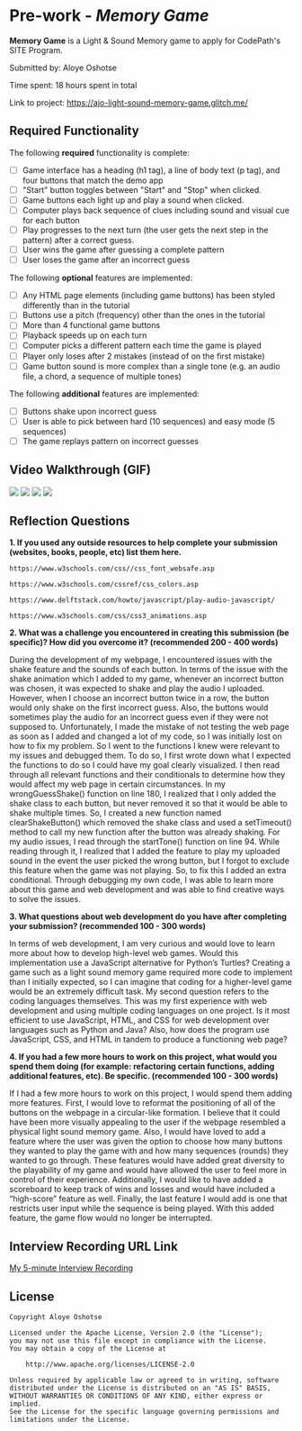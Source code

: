 # Pre-work - *Memory Game*

**Memory Game** is a Light & Sound Memory game to apply for CodePath's SITE Program. 

Submitted by: Aloye Oshotse

Time spent: 18 hours spent in total

Link to project: https://ajo-light-sound-memory-game.glitch.me/

## Required Functionality

The following **required** functionality is complete:

* [ ] Game interface has a heading (h1 tag), a line of body text (p tag), and four buttons that match the demo app
* [ ] "Start" button toggles between "Start" and "Stop" when clicked. 
* [ ] Game buttons each light up and play a sound when clicked. 
* [ ] Computer plays back sequence of clues including sound and visual cue for each button
* [ ] Play progresses to the next turn (the user gets the next step in the pattern) after a correct guess. 
* [ ] User wins the game after guessing a complete pattern
* [ ] User loses the game after an incorrect guess

The following **optional** features are implemented:

* [ ] Any HTML page elements (including game buttons) has been styled differently than in the tutorial
* [ ] Buttons use a pitch (frequency) other than the ones in the tutorial
* [ ] More than 4 functional game buttons
* [ ] Playback speeds up on each turn
* [ ] Computer picks a different pattern each time the game is played
* [ ] Player only loses after 2 mistakes (instead of on the first mistake)
* [ ] Game button sound is more complex than a single tone (e.g. an audio file, a chord, a sequence of multiple tones)

The following **additional** features are implemented:

- [ ] Buttons shake upon incorrect guess
- [ ] User is able to pick between hard (10 sequences) and easy mode (5 sequences)
- [ ] The game replays pattern on incorrect guesses

## Video Walkthrough (GIF)

![](https://i.imgur.com/BL89cGH.gif)
![](https://i.imgur.com/6s4Ybjk.gif)
![](https://i.imgur.com/eQvfzCJ.gif)
![](https://i.imgur.com/mUaSsgL.gif)


## Reflection Questions
**1. If you used any outside resources to help complete your submission (websites, books, people, etc) list them here.**    
   
    https://www.w3schools.com/css//css_font_websafe.asp
    
    https://www.w3schools.com/cssref/css_colors.asp
    
    https://www.delftstack.com/howto/javascript/play-audio-javascript/
    
    https://www.w3schools.com/css/css3_animations.asp

**2. What was a challenge you encountered in creating this submission (be specific)? How did you overcome it? (recommended 200 - 400 words)** 

During the development of my webpage, I encountered issues with the shake feature and the sounds of each button. In terms of the issue with the shake animation which I added to my game, whenever an incorrect button was chosen, it was expected to shake and play the audio I uploaded. However, when I choose an incorrect button twice in a row, the button would only shake on the first incorrect guess. Also, the buttons would sometimes play the audio for an incorrect guess even if they were not supposed to. Unfortunately, I made the mistake of not testing the web page as soon as I added and changed a lot of my code, so I was initially lost on how to fix my problem. So I went to the functions I knew were relevant to my issues and debugged them. To do so, I first wrote down what I expected the functions to do so I could have my goal clearly visualized. I then read through all relevant functions and their conditionals to determine how they would affect my web page in certain circumstances. In my wrongGuessShake() function on line 180, I realized that I only added the shake class to each button, but never removed it so that it would be able to shake multiple times. So, I created a new function named clearShakeButton() which removed the shake class and used a setTimeout() method to call my new function after the button was already shaking. For my audio issues, I read through the startTone() function on line 94. While reading through it, I realized that I added the feature to play my uploaded sound in the event the user picked the wrong button, but I forgot to exclude this feature when the game was not playing. So, to fix this I added an extra conditional. Through debugging my own code, I was able to learn more about this game and web development and was able to find creative ways to solve the issues.


**3. What questions about web development do you have after completing your submission? (recommended 100 - 300 words)** 

In terms of web development, I am very curious and would love to learn more about how to develop high-level web games. Would this implementation use a JavaScript alternative for Python’s Turtles? Creating a game such as a light sound memory game required more code to implement than I initially expected, so I can imagine that coding for a higher-level game would be an extremely difficult task. My second question refers to the coding languages themselves. This was my first experience with web development and using multiple coding languages on one project. Is it most efficient to use JavaScript, HTML, and CSS for web development over languages such as Python and Java? Also, how does the program use JavaScript, CSS, and HTML in tandem to produce a functioning web page?


**4. If you had a few more hours to work on this project, what would you spend them doing (for example: refactoring certain functions, adding additional features, etc). Be specific. (recommended 100 - 300 words)**

If I had a few more hours to work on this project, I would spend them adding more features. First, I would love to reformat the positioning of all of the buttons on the webpage in a circular-like formation. I believe that it could have been more visually appealing to the user if the webpage resembled a physical light sound memory game. Also, I would have loved to add a feature where the user was given the option to choose how many buttons they wanted to play the game with and how many sequences (rounds) they wanted to go through. These features would have added great diversity to the playability of my game and would have allowed the user to feel more in control of their experience. Additionally, I would like to have added a scoreboard to keep track of wins and losses and would have included a “high-score” feature as well. Finally, the last feature I would add is one that restricts user input while the sequence is being played. With this added feature, the game flow would no longer be interrupted.

## Interview Recording URL Link

[My 5-minute Interview Recording](https://vimeo.com/702251004)


## License

    Copyright Aloye Oshotse

    Licensed under the Apache License, Version 2.0 (the "License");
    you may not use this file except in compliance with the License.
    You may obtain a copy of the License at

        http://www.apache.org/licenses/LICENSE-2.0

    Unless required by applicable law or agreed to in writing, software
    distributed under the License is distributed on an "AS IS" BASIS,
    WITHOUT WARRANTIES OR CONDITIONS OF ANY KIND, either express or implied.
    See the License for the specific language governing permissions and
    limitations under the License.
